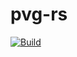 # pvg-rs

[![Build](https://github.com/karin0/pvg-rs/actions/workflows/build.yml/badge.svg)](https://github.com/karin0/pvg-rs/actions/workflows/build.yml)
